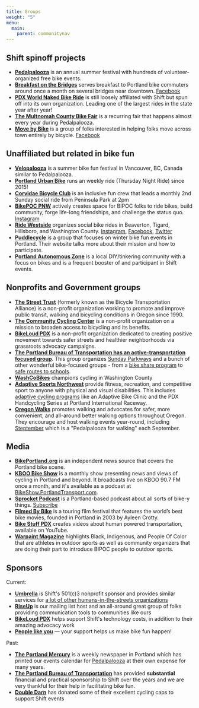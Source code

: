 ```yaml
---
title: Groups
weight: "5"
menu:
  main:
    parent: communitynav
---
```

## Shift spinoff projects

* **[Pedalpalooza](/pages/pedalpalooza/)** is an annual summer festival with hundreds of volunteer-organized free bike events.
* **[Breakfast on the Bridges](/pages/bonb/)** serves breakfast to Portland bike commuters around once a month on several bridges near downtown. [Facebook](https://www.facebook.com/bonbpdx/)
* **[PDX World Naked Bike Ride](/pages/wnbr/)** is still loosely affiliated with Shift but spun off into its own organization. Leading one of the largest rides in the state year after year!
* **[The Multnomah County Bike Fair](/pages/mcbf/)** is a recurring fair that happens almost every year during Pedalpalooza.
* **[Move by Bike](/pages/mbb/)** is a group of folks interested in helping folks move across town entirely by bicycle. [Facebook](https://www.facebook.com/groups/movebybike/)

## Unaffiliated but related in bike fun

* **[Velopalooza](https://velopalooza.ca/about-velopalooza/)** is a summer bike fun festival in Vancouver, BC, Canada similar to Pedalpalooza.
* **[Portland Urban Bike](https://www.facebook.com/PortlandUrbanBike/)** runs an weekly ride (Thursday Night Ride) since 2015!
* **[Corvidae Bicycle Club](https://www.facebook.com/corvidaeBC/)** is an inclusive fun crew that leads a monthly 2nd Sunday social ride from Peninsula Park at 2pm
* **[BikePOC PNW](https://msha.ke/bikepocpnw/)** actively creates space for BIPOC folks to ride bikes, build community, forge life-long friendships, and challenge the status quo. [Instagram](https://www.instagram.com/bikepocpnw/)
* **[Ride Westside](http://ridewestside.org/)** organizes social bike rides in Beaverton, Tigard, Hillsboro, and Washington County. [Instagram](https://instagram.com/ride_westside), [Facebook](https://www.facebook.com/profile.php?id=100094262499529), [Twitter](https://twitter.com/ride_westside)
* **[Puddlecycle](https://puddlecycle.com/)** is a group that focuses on winter bike fun events in Portland.  Their website talks more about their mission and how to participate.
* **[Portland Autonomous Zone](https://pazpdx.wordpress.com/about/)** is a local DIY/tinkering community with a focus on bikes and is a frequent booster of and participant in Shift events.

## Nonprofits and Government groups

* **[The Street Trust](https://www.thestreettrust.org)** (formerly known as the Bicycle Transportation Alliance) is a non-profit organization working to promote and improve public transit, walking and bicycling conditions in Oregon since 1990.
* **[The Community Cycling Center](http://www.communitycyclingcenter.org/about/)** is a non-profit organization on a mission to broaden access to bicycling and its benefits.
* **[BikeLoud PDX](https://bikeloudpdx.org/)** is a non-profit organization dedicated to creating positive movement towards safer streets and healthier neighborhoods via grassroots advocacy campaigns.
* **[The Portland Bureau of Transportation has an active-transportation focused group](https://www.portlandoregon.gov/transportation/59969)**.  This group organizes [Sunday Parkways](https://www.portlandoregon.gov/transportation/46103) and a bunch of other wonderful bike-focused groups - from a [bike share program](https://www.portland.gov/transportation/bike-share) to [safe routes to schools](https://www.portland.gov/transportation/safe-routes-school).
* **[WashCoBikes](https://washcobikes.org/)** champions cycling in Washington County
* **[Adaptive Sports Northwest](https://adaptivesportsnw.org)** provide fitness, recreation, and competitive sport to anyone with physical and visual disabilities. This includes [adaptive cycling programs](https://adaptivesportsnw.org/sports/cycling/) like an Adaptive Bike Clinic and the PDX Handcycling Series at Portland International Raceway.
* **[Oregon Walks](https://oregonwalks.org/)** promotes walking and advocates for safer, more convenient, and all-around better walking options throughout Oregon. They encourage and host walking events year-round, including [Steptember](https://oregonwalks.org/steptember/) which is a "Pedalpalooza for walking" each September.

## Media

* **[BikePortland.org](https://bikeportland.org/)** is an independent news source that covers the Portland bike scene.
* **[KBOO Bike Show](https://kboo.fm/program/bike-show)** is a monthly show presenting news and views of cycling in Portland and beyond. It broadcasts live on KBOO 90.7 FM once a month, and it's available as a podcast at [BikeShow.PortlandTransport.com](http://bikeshow.portlandtransport.com/).
* **[Sprocket Podcast](http://thesprocketpodcast.com/)** is a Portland-based podcast about all sorts of bike-y things. [Subscribe](https://sprocketpodcast.blubrry.com/subscribe-to-podcast/)
* **[Filmed By Bike](https://filmedbybike.org/)** is a touring film festival that features the world’s best bike movies, founded in Portland in 2003 by Ayleen Crotty.
* **[Bike Stuff PDX](https://www.youtube.com/c/BikeStuffPDX)** creates videos about human powered transportation, available on YouTube.
* **[Warpaint Magazine](https://www.warpaintmag.co/)** highlights Black, Indigenous, and People Of Color that are athletes in outdoor sports as well as community organizers that are doing their part to introduce BIPOC people to outdoor sports.

## Sponsors

Current:

* **[Umbrella](https://www.umbrellapdx.org)** is Shift's 501\(c)3 nonprofit sponsor and provides similar services for [a lot of other humans-in-the-streets organizations](https://www.umbrellapdx.org/projects)
* **[RiseUp](https://riseup.net/)** is our mailing list host and an all-around great group of folks providing communication tools to communities like ours
* **[BikeLoud PDX](https://bikeloudpdx.org/)** helps support Shift's technology costs, in addition to their amazing advocacy work
* **[People like you](/pages/donate/)** — your support helps us make bike fun happen!

Past:

* **[The Portland Mercury](https://www.portlandmercury.com/)** is a weekly newspaper in Portland which has printed our events calendar for [Pedalpalooza](/pages/pedalpalooza) at their own expense for many years.
* **[The Portland Bureau of Transportation](https://www.portlandoregon.gov/transportation/59969)** has provided **substantial** financial and practical sponsorship to Shift over the years and we are very thankful for their help in facilitating bike fun.
* **[Double Darn](https://www.doubledarn.com/)** has donated some of their excellent cycling caps to support Shift events
